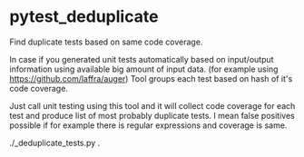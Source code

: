 # pytest_deduplicate

Find duplicate tests based on same code coverage.

In case if you generated unit tests automatically based on input/output information
using available big amount of input data. (for example using https://github.com/laffra/auger)
Tool groups each test based on hash of it's code coverage.

Just call unit testing using this tool and it will collect code coverage for each test
and produce list of most probably duplicate tests. I mean false positives possible if for example
there is regular expressions and coverage is same.

./_deduplicate_tests.py .